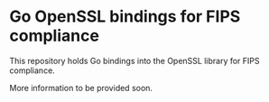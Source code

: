 # Go OpenSSL bindings for FIPS compliance

This repository holds Go bindings into the OpenSSL library for FIPS compliance.

More information to be provided soon.